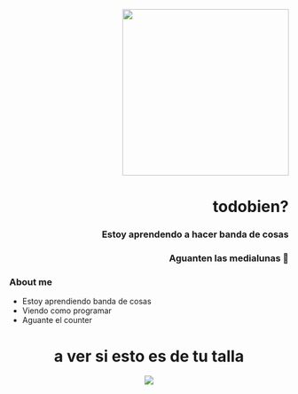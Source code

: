 <div class="header" align="right">
  <img src="https://media0.giphy.com/media/v1.Y2lkPTc5MGI3NjExdjhxbGR0aWF5dDUxYng5amwwZDdtODk0aGJjdjZlNzF2NXhzc3p5dCZlcD12MV9pbnRlcm5hbF9naWZfYnlfaWQmY3Q9Zw/mOYpdok7f9hNJOe3RW/giphy.gif" width="300">
<h1>todobien?</h1>
  <h3>Estoy aprendendo a hacer banda de cosas</h3>
  <h3>Aguanten las medialunas 🥐</h3>
</div>

### About me

- Estoy aprendiendo banda de cosas
- Viendo como programar
- Aguante el counter



<div class="body" align="center">
<h1>a ver si esto es de tu talla</h1>
<img src="https://encrypted-tbn0.gstatic.com/images?q=tbn:ANd9GcR2lcpZ31FWzU0zPmbSN6opvouKLqqAQQ_OVQBp0r52OXx6Ufe20vO7XVCfrVJj-4Mwpzs&usqp=CAU" with="800">
</div>
<!--
**EzDeM/EzDeM** is a ✨ _special_ ✨ repository because its `README.md` (this file) appears on your GitHub profile.
